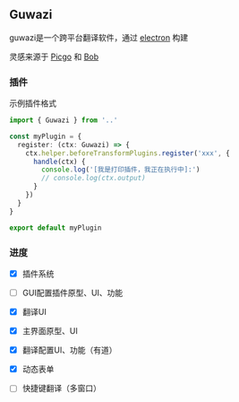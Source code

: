 ## Guwazi

guwazi是一个跨平台翻译软件，通过 [electron]() 构建

灵感来源于 [Picgo]() 和 [Bob]()

### 插件

示例插件格式

```ts
import { Guwazi } from '..'

const myPlugin = {
  register: (ctx: Guwazi) => {
    ctx.helper.beforeTransformPlugins.register('xxx', {
      handle(ctx) {
        console.log('[我是打印插件，我正在执行中]:')
        // console.log(ctx.output)
      }
    })
  }
}

export default myPlugin
```

### 进度

- [x] 插件系统
- [ ] GUI配置插件原型、UI、功能
- [x] 翻译UI
- [x] 主界面原型、UI
- [x] 翻译配置UI、功能（有道）
- [x] 动态表单
- [ ] 快捷键翻译（多窗口）


